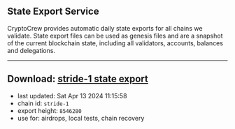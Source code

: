 ## State Export Service
CryptoCrew provides automatic daily state exports for all chains we validate. State export files can be used as genesis files and are a snapshot of the current blockchain state, including all validators, accounts, balances and delegations.

---
**Download: [stride-1 state export](https://dl-eu2.ccvalidators.com/SERVICE/stride/stride-1_export_8546280.json)**
---

- last updated: Sat Apr 13 2024 11:15:58
- chain id: `stride-1`
- export height: `8546280`
- use for: airdrops, local tests, chain recovery
